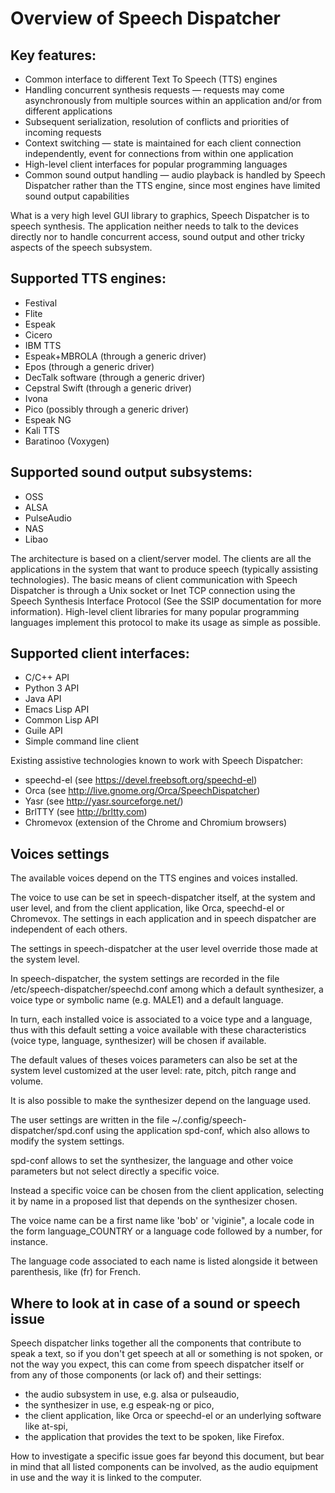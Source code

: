 Overview of Speech Dispatcher
=============================

Key features:
-------------

  * Common interface to different Text To Speech (TTS) engines
  * Handling concurrent synthesis requests — requests may come asynchronously
  from multiple sources within an application and/or from different applications
  * Subsequent serialization, resolution of conflicts and priorities of incoming
  requests
  * Context switching — state is maintained for each client connection
  independently, event for connections from within one application
  * High-level client interfaces for popular programming languages
  * Common sound output handling — audio playback is handled by Speech
  Dispatcher rather than the TTS engine, since most engines have limited sound
  output capabilities

What is a very high level GUI library to graphics, Speech Dispatcher is to
speech synthesis. The application neither needs to talk to the devices directly
nor to handle concurrent access, sound output and other tricky aspects of the
speech subsystem.

Supported TTS engines:
----------------------

  * Festival
  * Flite
  * Espeak
  * Cicero
  * IBM TTS
  * Espeak+MBROLA (through a generic driver)
  * Epos (through a generic driver)
  * DecTalk software (through a generic driver)
  * Cepstral Swift (through a generic driver)
  * Ivona
  * Pico (possibly through a generic driver)
  * Espeak NG
  * Kali TTS
  * Baratinoo (Voxygen)

Supported sound output subsystems:
----------------------------------

  * OSS
  * ALSA
  * PulseAudio
  * NAS
  * Libao

The architecture is based on a client/server model. The clients are all the
applications in the system that want to produce speech (typically assisting
technologies). The basic means of client communication with Speech Dispatcher
is through a Unix socket or Inet TCP connection using the Speech Synthesis
Interface Protocol (See the SSIP documentation for more information). High-level
client libraries for many popular programming languages implement this protocol
to make its usage as simple as possible.

Supported client interfaces:
----------------------------

  * C/C++ API
  * Python 3 API
  * Java API
  * Emacs Lisp API
  * Common Lisp API
  * Guile API
  * Simple command line client

Existing assistive technologies known to work with Speech Dispatcher:

  * speechd-el (see https://devel.freebsoft.org/speechd-el)
  * Orca (see http://live.gnome.org/Orca/SpeechDispatcher)
  * Yasr (see http://yasr.sourceforge.net/)
  * BrlTTY (see http://brltty.com)
  * Chromevox (extension of the Chrome and Chromium browsers)

Voices settings
---------------
The available voices depend on the TTS engines and voices installed.

The voice to use can be set in speech-dispatcher itself, at the system and user
level, and from the client application, like Orca, speechd-el or Chromevox.
The settings in each application and in speech dispatcher are independent of
each others.

The settings in speech-dispatcher at the user level override those
made at the system level.


In speech-dispatcher, the system settings are recorded in the file
/etc/speech-dispatcher/speechd.conf among which a default synthesizer, a voice
type or symbolic name (e.g. MALE1) and a default language.

In turn, each installed voice is associated to a voice type and a language, thus
with this default setting a voice available with these characteristics (voice
type, language, synthesizer) will be chosen if available.


The default values of theses voices parameters can also be set at the system
level customized at the user level: rate, pitch, pitch range and volume.

It is also possible to make the synthesizer depend on the language used.


The user settings are written in the file ~/.config/speech-dispatcher/spd.conf
using the application spd-conf, which also allows to modify the system settings.

spd-conf allows to set the synthesizer, the language and other voice parameters
but not select directly a specific voice. 


Instead a specific voice can be chosen from the client application, selecting it
by name in a proposed list that depends on the synthesizer chosen.

The voice name can be a first name like 'bob' or 'viginie", a locale code in the
form language_COUNTRY or a language code followed by a number, for instance.

The language code associated to each name is listed alongside it between
parenthesis, like (fr) for French.

Where to look at in case of a sound or speech issue
---------------------------------------------------

Speech dispatcher links together all the components that contribute to speak a
text, so if you don't get speech at all or something is not spoken, or not the
way you expect, this can come from speech dispatcher itself or from any of those
components (or lack of) and their settings:
- the audio subsystem in use, e.g. alsa or pulseaudio,
- the synthesizer in use, e.g espeak-ng or pico,
- the client application, like Orca or speechd-el or an underlying software like
  at-spi,
- the application that provides the text to be spoken, like Firefox.

How to investigate a specific issue goes far beyond this document, but bear in
mind that all listed components can be involved, as the audio equipment in use
and the way it is linked to the computer.
